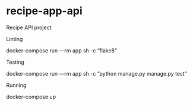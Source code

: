 # recipe-app-api
Recipe API project

Linting

docker-compose run —rm app sh -c “flake8”

Testing

docker-compose run —rm app sh -c “python manage.py manage.py test”

Running

docker-compose up